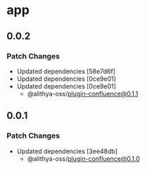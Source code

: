 # app

## 0.0.2

### Patch Changes

- Updated dependencies [58e7d6f]
- Updated dependencies [0ce9e01]
- Updated dependencies [0ce9e01]
  - @alithya-oss/plugin-confluence@0.1.1

## 0.0.1

### Patch Changes

- Updated dependencies [3ee48db]
  - @alithya-oss/plugin-confluence@0.1.0
